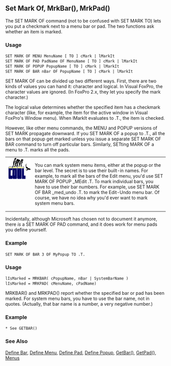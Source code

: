 ## Set Mark Of, MrkBar(), MrkPad()

The SET MARK OF command (not to be confused with SET MARK TO) lets you put a checkmark next to a menu bar or pad. The two functions ask whether an item is marked.

### Usage

```foxpro
SET MARK OF MENU MenuName [ TO ] cMark | lMarkIt
SET MARK OF PAD PadName OF MenuName [ TO ] cMark | lMarkIt
SET MARK OF POPUP PopupName [ TO ] cMark | lMarkIt
SET MARK OF BAR nBar OF PopupName [ TO ] cMark | lMarkIt
```

SET MARK OF can be divided up two different ways. First, there are two kinds of values you can hand it: character and logical. In Visual FoxPro, the character values are ignored. (In FoxPro 2.x, they let you specify the mark character.)

The logical value determines whether the specified item has a checkmark character (like, for example, the item for the active window in Visual FoxPro's Window menu). When lMarkIt evaluates to .T., the item is checked.

However, like other menu commands, the MENU and POPUP versions of SET MARK propagate downward. If you SET MARK OF a popup to .T., all the bars on that popup get marked unless you issue a separate SET MARK OF BAR command to turn off particular bars. Similarly, SETting MARK OF a menu to .T. marks all the pads.

<table>
<tr>
  <td width="17%" valign="top">
<img width="114" height="67" src="cool.gif">
  </td>
  <td width="83%">
  <p>You can mark system menu items, either at the popup or the bar level. The secret is to use their built-in names. For example, to mark all the bars of the Edit menu, you'd use SET MARK OF POPUP _MEdit .T. To mark individual bars, you have to use their bar numbers. For example, use SET MARK OF BAR _med_undo .T. to mark the Edit-Undo menu bar. Of course, we have no idea why you'd ever want to mark system menu bars.</p>
  </td>
 </tr>
</table>

Incidentally, although Microsoft has chosen not to document it anymore, there *is* a SET MARK OF PAD command, and it does work for menu pads you define yourself.

### Example

```foxpro
SET MARK OF BAR 3 OF MyPopup TO .T.
```
### Usage

```foxpro
lIsMarked = MRKBAR( cPopupName, nBar | SystemBarName )
lIsMarked = MRKPAD( cMenuName, cPadName)
```

MRKBAR() and MRKPAD() report whether the specified bar or pad has been marked. For system menu bars, you have to use the bar name, not in quotes. (Actually, that bar name is a number, a very negative number.)

### Example

```foxpro
* See GETBAR()
```
### See Also

[Define Bar](s4g098.md), [Define Menu](s4g098.md), [Define Pad](s4g098.md), [Define Popup](s4g098.md), [GetBar()](s4g643.md), [GetPad()](s4g643.md), [Menus](s4g304.md)